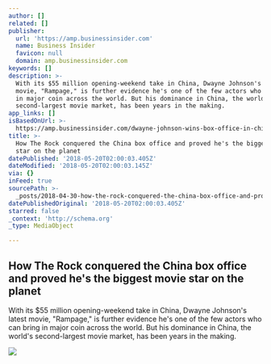 ```yaml
---
author: []
related: []
publisher:
  url: 'https://amp.businessinsider.com'
  name: Business Insider
  favicon: null
  domain: amp.businessinsider.com
keywords: []
description: >-
  With its $55 million opening-weekend take in China, Dwayne Johnson's latest
  movie, "Rampage," is further evidence he's one of the few actors who can bring
  in major coin across the world. But his dominance in China, the world's
  second-largest movie market, has been years in the making.
app_links: []
isBasedOnUrl: >-
  https://amp.businessinsider.com/dwayne-johnson-wins-box-office-in-china-proves-he-is-biggest-movie-star-2018-4
title: >-
  How The Rock conquered the China box office and proved he's the biggest movie
  star on the planet
datePublished: '2018-05-20T02:00:03.405Z'
dateModified: '2018-05-20T02:00:03.145Z'
via: {}
inFeed: true
sourcePath: >-
  _posts/2018-04-30-how-the-rock-conquered-the-china-box-office-and-proved-hes.md
datePublishedOriginal: '2018-05-20T02:00:03.405Z'
starred: false
_context: 'http://schema.org'
_type: MediaObject

---
```

<article style=""><h1>How The Rock conquered the China box office and proved he's the biggest movie star on the planet</h1><p>With its $55 million opening-weekend take in China, Dwayne Johnson's latest movie, "Rampage," is further evidence he's one of the few actors who can bring in major coin across the world. But his dominance in China, the world's second-largest movie market, has been years in the making.</p><img src="https://amp.businessinsider.com/images/5ad3f54a146e712e008b49b5-750-563.jpg" /></article>